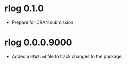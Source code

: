 # rlog 0.1.0

* Prepare for CRAN submission

# rlog 0.0.0.9000

* Added a `NEWS.md` file to track changes to the package.
